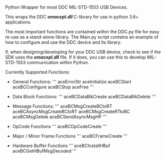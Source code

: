Python Wrapper for most DDC MIL-STD-1553 USB Devices.

This wraps the DDC ***emacepl.dll*** C-library for use in python 3.6+ applications.

The most important functions are contained within the DDC.py file for easy re-use as a stand-alone library. The Main.py script contains an example of how to configure and use the DDC device and its library.

If, when designing/developing for your DDC USB device, check to see if the SDK uses the ***emacepl.dll*** file. If it does, you can use this to develop MIL-STD-1553 communication within Python.

Currently Supported Functions:

- General Functions:
'''
aceErrorStr
aceInitialize
aceBCStart
aceBCConfigure
aceBCStop
aceFree
'''

- Data Block Functions:
'''
aceBCDataBlkCreate
aceBCDataBlkDelete
'''

- Message Functions:
'''
aceBCMsgCreateBCtoRT
aceBCAsyncMsgCreateBCtoRT
aceBCMsgCreateRTtoBC
aceBCMsgDelete
aceBCSendAsyncMsgHP
'''

- OpCode Functions
'''
aceBCOpCodeCreate
'''

- Major / Minor Frame Functions
'''
aceBCFrameCreate
'''

- Hardware Buffer Functions
'''
aceBCInstallHBuf
aceBCGetHBufMsgDecoded
'''